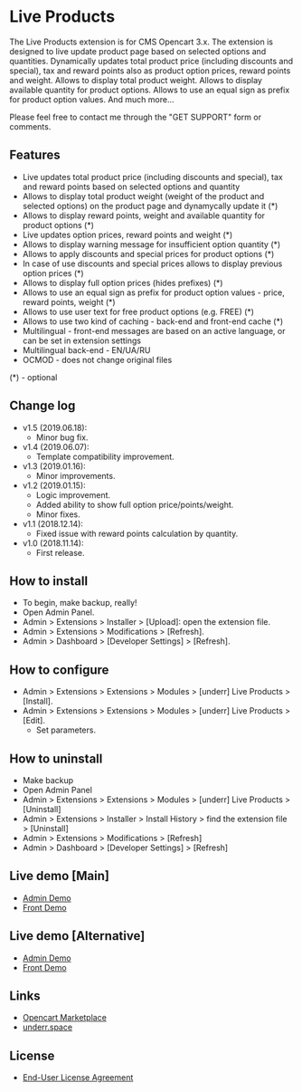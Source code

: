 # Live Products
The Live Products extension is for CMS Opencart 3.x. The extension is designed to live update product page based on selected options and quantities. Dynamically updates total product price (including discounts and special), tax and reward points also as product option prices, reward points and weight. Allows to display total product weight. Allows to display available quantity for product options. Allows to use an equal sign as prefix for product option values. And much more...

Please feel free to contact me through the "GET SUPPORT" form or comments.

## Features
* Live updates total product price (including discounts and special), tax and reward points based on selected options and quantity
* Allows to display total product weight (weight of the product and selected options) on the product page and dynamycally update it (*)
* Allows to display reward points, weight and available quantity for product options (*)
* Live updates option prices, reward points and weight (*)
* Allows to display warning message for insufficient option quantity (*)
* Allows to apply discounts and special prices for product options (*)
* In case of use discounts and special prices allows to display previous option prices (*)
* Allows to display full option prices (hides prefixes) (*)
* Allows to use an equal sign as prefix for product option values - price, reward points, weight (*)
* Allows to use user text for free product options (e.g. FREE) (*)
* Allows to use two kind of caching -  back-end and front-end cache (*)
* Multilingual - front-end messages are based on an active language, or can be set in extension settings
* Multilingual back-end - EN/UA/RU
* OCMOD - does not change original files

(*) - optional

## Change log
* v1.5 (2019.06.18):
  * Minor bug fix.
* v1.4 (2019.06.07):
  * Template compatibility improvement.
* v1.3 (2019.01.16):
  * Minor improvements.
* v1.2 (2019.01.15):
  * Logic improvement.
  * Added ability to show full option price/points/weight.
  * Minor fixes.
* v1.1 (2018.12.14):
  * Fixed issue with reward points calculation by quantity.
* v1.0 (2018.11.14):
  * First release.

## How to install
* To begin, make backup, really!
* Open Admin Panel.
* Admin > Extensions > Installer > [Upload]: open the extension file.
* Admin > Extensions > Modifications > [Refresh].
* Admin > Dashboard > [Developer Settings] > [Refresh].

## How to configure
* Admin > Extensions > Extensions > Modules > [underr] Live Products > [Install].
* Admin > Extensions > Extensions > Modules > [underr] Live Products > [Edit].
    * Set parameters.

## How to uninstall
* Make backup
* Open Admin Panel
* Admin > Extensions > Extensions > Modules > [underr] Live Products > [Uninstall]
* Admin > Extensions > Installer > Install History > find the extension file > [Uninstall]
* Admin > Extensions > Modifications > [Refresh]
* Admin > Dashboard > [Developer Settings] > [Refresh]

## Live demo [Main]
* [Admin Demo](http://ocmod.freevar.com/oc3020/b/admin/index.php?route=extension/module/live_products)
* [Front Demo](http://ocmod.freevar.com/oc3020/b)

## Live demo [Alternative]
* [Admin Demo](https://oc3020.underr.thats.im/b/admin/index.php?route=extension/module/live_products)
* [Front Demo](https://oc3020.underr.thats.im/b)

## Links
* [Opencart Marketplace](https://www.opencart.com/index.php?route=marketplace/extension/info&extension_id=35460)
* [underr.space](https://underr.space/notes/projects/project-013.html)

## License
* [End-User License Agreement](https://raw.githubusercontent.com/underr-ua/ocmod3-live-products/master/EULA.txt)
